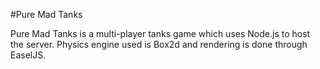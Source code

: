 #Pure Mad Tanks

Pure Mad Tanks is a multi-player tanks game which uses Node.js to host the server. Physics engine used is Box2d and rendering is done through EaselJS.

